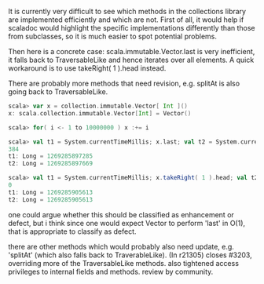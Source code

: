 It is currently very difficult to see which methods in the collections library are implemented efficiently and which are not. First of all, it would help if scaladoc would highlight the specific implementations differently than those from subclasses, so it is much easier to spot potential problems.


Then here is a concrete case: scala.immutable.Vector.last is very inefficient, it falls back to TraversableLike and hence iterates over all elements. A quick workaround is to use takeRight( 1 ).head instead.

There are probably more methods that need revision, e.g. splitAt is also going back to TraversableLike.


```scala
scala> var x = collection.immutable.Vector[ Int ]()
x: scala.collection.immutable.Vector[Int] = Vector()

scala> for( i <- 1 to 10000000 ) x :+= i

scala> val t1 = System.currentTimeMillis; x.last; val t2 = System.currentTimeMillis; println( t2-t1 )
384
t1: Long = 1269285897285
t2: Long = 1269285897669

scala> val t1 = System.currentTimeMillis; x.takeRight( 1 ).head; val t2 = System.currentTimeMillis; println( t2-t1 )
0
t1: Long = 1269285905613
t2: Long = 1269285905613

```

one could argue whether this should be classified as enhancement or defect, but i think since one would expect Vector to perform 'last' in O(1), that is appropriate to classify as defect.

there are other methods which would probably also need update, e.g. 'splitAt' (which also falls back to TraverableLike).
(In r21305) closes #3203, overriding more of the TraversableLike methods. also tightened access privileges to internal fields and methods. review by community.
